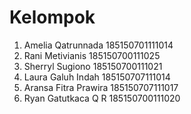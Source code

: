 # Kelompok
1. Amelia Qatrunnada	185150701111014
2. Rani Metivianis	    185150700111025
3. Sherryl Sugiono	    185150700111021
4. Laura Galuh Indah	185150707111014
5. Aransa Fitra Prawira	185150707111017
6. Ryan Gatutkaca Q R	185150700111020